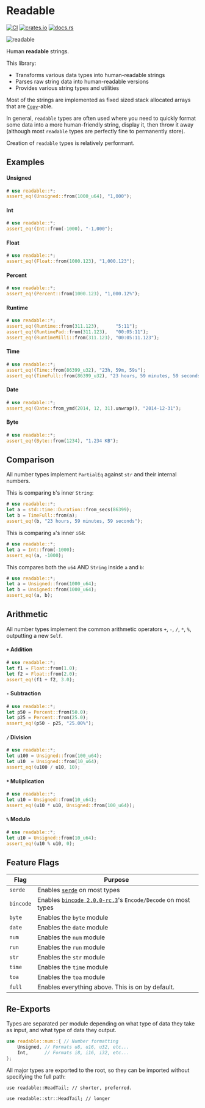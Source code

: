 # Readable
[![CI](https://github.com/hinto-janai/readable/actions/workflows/ci.yml/badge.svg)](https://github.com/hinto-janai/readable/actions/workflows/ci.yml) [![crates.io](https://img.shields.io/crates/v/readable.svg)](https://crates.io/crates/readable) [![docs.rs](https://docs.rs/readable/badge.svg)](https://docs.rs/readable)

![readable](https://github.com/hinto-janai/readable/assets/101352116/2b4c0c1b-c80e-4b7a-a8b9-b86375382db9)

Human **readable** strings.

This library:
- Transforms various data types into human-readable strings
- Parses raw string data into human-readable versions
- Provides various string types and utilities

Most of the strings are implemented as fixed sized stack allocated arrays that are [`Copy`](https://doc.rust-lang.org/stable/std/marker/trait..html)-able.

In general, `readable` types are often used where you need to quickly format some data into a more human-friendly string, display it, then throw it away (although most `readable` types are perfectly fine to permanently store).

Creation of `readable` types is relatively performant.

## Examples
#### Unsigned
```rust
# use readable::*;
assert_eq!(Unsigned::from(1000_u64), "1,000");
```
#### Int
```rust
# use readable::*;
assert_eq!(Int::from(-1000), "-1,000");
```
#### Float
```rust
# use readable::*;
assert_eq!(Float::from(1000.123), "1,000.123");
```
#### Percent
```rust
# use readable::*;
assert_eq!(Percent::from(1000.123), "1,000.12%");
```
#### Runtime
```rust
# use readable::*;
assert_eq!(Runtime::from(311.123),      "5:11");
assert_eq!(RuntimePad::from(311.123),   "00:05:11");
assert_eq!(RuntimeMilli::from(311.123), "00:05:11.123");
```
#### Time
```rust
# use readable::*;
assert_eq!(Time::from(86399_u32), "23h, 59m, 59s");
assert_eq!(TimeFull::from(86399_u32), "23 hours, 59 minutes, 59 seconds");
```
#### Date
```rust
# use readable::*;
assert_eq!(Date::from_ymd(2014, 12, 31).unwrap(), "2014-12-31");
```
#### Byte
```rust
# use readable::*;
assert_eq!(Byte::from(1234), "1.234 KB");
```

## Comparison
All number types implement `PartialEq` against `str` and their internal numbers.

This is comparing `b`'s inner `String`:
```rust
# use readable::*;
let a = std::time::Duration::from_secs(86399);
let b = TimeFull::from(a);
assert_eq!(b, "23 hours, 59 minutes, 59 seconds");
```
This is comparing `a`'s inner `i64`:
```rust
# use readable::*;
let a = Int::from(-1000);
assert_eq!(a, -1000);
```
This compares both the `u64` AND `String` inside `a` and `b`:
```rust
# use readable::*;
let a = Unsigned::from(1000_u64);
let b = Unsigned::from(1000_u64);
assert_eq!(a, b);
```

## Arithmetic
All number types implement the common arithmetic operators `+`, `-`, `/`, `*`, `%`, outputting a new `Self`.
#### `+` Addition
```rust
# use readable::*;
let f1 = Float::from(1.0);
let f2 = Float::from(2.0);
assert_eq!(f1 + f2, 3.0);
```
#### `-` Subtraction
```rust
# use readable::*;
let p50 = Percent::from(50.0);
let p25 = Percent::from(25.0);
assert_eq!(p50 - p25, "25.00%");
```
#### `/` Division
```rust
# use readable::*;
let u100 = Unsigned::from(100_u64);
let u10  = Unsigned::from(10_u64);
assert_eq!(u100 / u10, 10);
```
#### `*` Muliplication
```rust
# use readable::*;
let u10 = Unsigned::from(10_u64);
assert_eq!(u10 * u10, Unsigned::from(100_u64));
```
#### `%` Modulo
```rust
# use readable::*;
let u10 = Unsigned::from(10_u64);
assert_eq!(u10 % u10, 0);
```

## Feature Flags
| Flag             | Purpose |
|------------------|---------|
| `serde`          | Enables [`serde`](https://docs.rs/serde) on most types
| `bincode`        | Enables [`bincode 2.0.0-rc.3`](https://docs.rs/bincode/2.0.0-rc.3/bincode/index.html)'s `Encode/Decode` on most types
| `byte`           | Enables the `byte` module
| `date`           | Enables the `date` module
| `num`            | Enables the `num` module
| `run`            | Enables the `run` module
| `str`            | Enables the `str` module
| `time`           | Enables the `time` module
| `toa`            | Enables the `toa` module
| `full`           | Enables everything above. This is on by default.

## Re-Exports
Types are separated per module depending on what type of data they take as input, and what type of data they output.
```rust
use readable::num::{ // Number formatting
	Unsigned, // Formats u8, u16, u32, etc...
	Int,      // Formats i8, i16, i32, etc...
};
```

All major types are exported to the root, so they can be imported without specifying the full path:
```rust,ignore
use readable::HeadTail; // shorter, preferred.

use readable::str::HeadTail; // longer
```